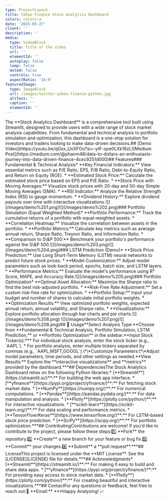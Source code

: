 ```yaml
---
type: ProjectLayout
title: Yahoo Finance Stock Analytics Dashboard
colors: colors-a
date: '2025-03-27'
client: ''
description: ''
media:
  type: VideoBlock
  title: Title of the video
  url: ''
  elementId: ''
  autoplay: false
  loop: false
  muted: false
  controls: true
  aspectRatio: '16:9'
featuredImage:
  type: ImageBlock
  url: /images/twitter-yahoo-finance-python.jpg
  altText: ''
  caption: ''
  elementId: ''
---
```

<div style="text-align: left">The **Stock Analytics Dashboard** is a comprehensive tool built using Streamlit, designed to provide users with a wide range of stock market analysis capabilities. From fundamental and technical analysis to portfolio simulation and optimization, this dashboard is a one-stop solution for investors and traders looking to make data-driven decisions.## [Demo Video](https://youtu.be/qGxx_UxXFOo?si=-ytF-qxe0LXk18zL)[Medium Post](https://medium.com/@phanm48/data-to-dollars-an-enthusiasts-journey-into-data-driven-finance-4cec9251d000)## Features### Fundamental & Technical Analysis*   **Key Financial Indicators:** View essential metrics such as P/E Ratio, EPS, P/B Ratio, Debt-to-Equity Ratio, and Return on Equity (ROE).
*   **Estimated Stock Price:** Calculate the estimated stock price based on EPS and P/E Ratio.
*   **Stock Price with Moving Averages:** Visualize stock prices with 20-day and 50-day Simple Moving Averages (SMA).
*   **RSI Indicator:** Analyze the Relative Strength Index (RSI) to gauge momentum.
*   **Dividend History:** Explore dividend payouts over time with interactive visualizations.![](/images/demo%201.png)![](/images/demo%202.png)### Portfolio Simulation (Equal Weighted Method)*   **Portfolio Performance:** Track the cumulative returns of a portfolio with equal-weighted assets.
*   **Correlation Heatmap:** Visualize the correlation between assets in the portfolio.
*   **Portfolio Metrics:** Calculate key metrics such as average annual return, Sharpe Ratio, Treynor Ratio, and Information Ratio.
*   **Comparison to S\&P 500:** Benchmark your portfolio's performance against the S\&P 500.![](/images/demo%203.png)![](/images/demo%204.png)### LSTM Prediction (Demo)*   **Stock Price Prediction:** Use Long Short-Term Memory (LSTM) neural networks to predict future stock prices.
*   **Model Customization:** Adjust model parameters such as look-back period, epochs, batch size, and LSTM layers.
*   **Performance Metrics:** Evaluate the model's performance using R² Score, MAPE, and Accuracy Rate.![](/images/demo%205.png)### Portfolio Optimization*   **Optimal Asset Allocation:** Maximize the Sharpe ratio to find the best risk-adjusted portfolio.
*   **Risk-Free Rate Adjustment:** Set a custom risk-free rate for optimization.
*   **Portfolio Setup:** Input your budget and number of shares to calculate initial portfolio weights.
*   **Optimization Results:** View optimized portfolio weights, expected annual return, annual volatility, and Sharpe ratio.
*   **Visualizations:** Explore portfolio allocation through bar charts and pie charts.![](/images/demo%206.png) ![](/images/demo%207.png)![](/images/demo%208.png)## 📖 Usage**Select Analysis Type:**Choose from **Fundamental & Technical Analysis, Portfolio Simulation, LSTM Prediction,** or **Portfolio Optimization** in the sidebar.**Input Stock Ticker(s):***   For individual stock analysis, enter the stock ticker (e.g., `AAPL`).
*   For portfolio analysis, enter multiple tickers separated by commas (e.g., `AAPL,MSFT,GOOGL`).\*\*Customize Parameters:\*\*Adjust model parameters, time periods, and other settings as needed.**View Results:** Explore the **interactive visualizations** and **metrics** provided by the dashboard.***## DependenciesThe Stock Analytics Dashboard relies on the following Python libraries:*   [**Streamlit**](https://streamlit.io/)**:** For building the web app interface.
*   [**yfinance**](https://pypi.org/project/yfinance/)**:** For fetching stock market data.
*   [**NumPy**](https://numpy.org/)**:** For numerical computations.
*   [**Pandas**](https://pandas.pydata.org/)**:** For data manipulation and analysis.
*   [**Plotly**](https://plotly.com/python/)**:** For interactive visualizations.
*   [**scikit-learn**](https://scikit-learn.org/)**:** For data scaling and performance metrics.
*   [**TensorFlow/Keras**](https://www.tensorflow.org/)**:** For LSTM-based stock price prediction.
*   [**SciPy**](https://scipy.org/)**:** For portfolio optimization.***## ContributingContributions are welcome! If you'd like to contribute to the project, please follow these steps:1️⃣ **Fork** the repository.2️⃣ **Create** a new branch for your feature or bug fix.3️⃣ **Commit** your changes.4️⃣ **Submit** a **pull request**.***## LicenseThis project is licensed under the **MIT License**. See the [LICENSE](LICENSE) file for details.***## Acknowledgments*   [**Streamlit**](https://streamlit.io/)**:** For making it easy to build and share data apps.
*   [**yfinance**](https://pypi.org/project/yfinance/)**:** For providing easy access to stock market data.
*   [**Plotly**](https://plotly.com/python/)**:** For creating beautiful and interactive visualizations.***## ContactFor any questions or feedback, feel free to reach out:📧 **Email:** <mphan1@babson.edu>***Happy Analyzing! 📈</div>

